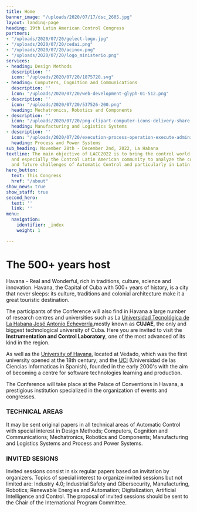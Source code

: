 ```yaml
---
title: Home
banner_image: "/uploads/2020/07/17/dsc_2605.jpg"
layout: landing-page
heading: 19th Latin American Control Congress
partners:
- "/uploads/2020/07/20/gelect-logo.jpg"
- "/uploads/2020/07/20/cedai.png"
- "/uploads/2020/07/20/acinox.png"
- "/uploads/2020/07/20/logo_ministerio.png"
services:
- heading: Design Methods
  description: ''
  icon: "/uploads/2020/07/20/1875720.svg"
- heading: Computers, Cognition and Communications
  description: ''
  icon: "/uploads/2020/07/20/web-development-glyph-01-512.png"
- description: ''
  icon: "/uploads/2020/07/20/537526-200.png"
  heading: Mechatronics, Robotics and Components
- description: ''
  icon: "/uploads/2020/07/20/png-clipart-computer-icons-delivery-share-icon-desktop-logistics-icon-truck-desktop-wallpaper.png"
  heading: Manufacturing and Logistics Systems
- description: ''
  icon: "/uploads/2020/07/20/execution-process-operation-execute-administration-512.png"
  heading: Process and Power Systems
sub_heading: November 28th - December 2nd, 2022, La Habana
textline: The main objective of LACC2022 is to bring the control world community,
  and especially the Control Latin American community to analyze the current development
  and future challenges of Automatic Control and particularly in Latin American.
hero_button:
  text: This Congress
  href: "/about"
show_news: true
show_staff: true
second_hero:
  text: ''
  link: ''
menu:
  navigation:
    identifier: _index
    weight: 1

---
```

# The 500+ years host

Havana - Real and Wonderful, rich in traditions, culture, science and innovation. Havana, the Capital of Cuba with 500+ years of history, is a city that never sleeps: its culture, traditions and colonial architecture make it a great touristic destination.

The participants of the Conference will also find in Havana a large number of research centres and universities such as La [Universidad Tecnológica de La Habana José Antonio Echeverría](https://cujae.edu.cu),mostly known as **CUJAE**, the only and biggest technological university of Cuba. Here you are invited to visit the **Instrumentation and Control Laboratory**, one of the most advanced of its kind in the region.

As well as the [University of Havana](http://www.uh.cu/acerca-de-la-uh), located at Vedado, which was the first university opened at the 18th century; and the [UCI](http://uci.cu) (Universidad de las Ciencias Informaticas in Spanish), founded in the early 2000's with the aim of becoming a centre for software technologies learning and production.

The Conference will take place at the Palace of Conventions in Havana, a prestigious institution specialized in the organization of events and congresses.

### TECHNICAL AREAS

It may be sent original papers in all technical areas of Automatic Control with special interest in Design Methods; Computers, Cognition and Communications; Mechatronics, Robotics and Components; Manufacturing and Logistics Systems and Process and Power Systems.

### INVITED SESIONS

Invited sessions consist in six regular papers based on invitation by organizers. Topics of special interest to organize invited sessions but not limited are: Industry 4.0; Industrial Safety and Cibersecurity, Manufacturing, Robotics; Renewable Energies and Automation; Digitalization, Artificial Intelligence and Control. The proposal of invited sessions should be sent to the Chair of the International Program Committee.